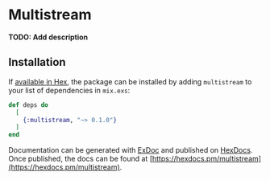 # Multistream

**TODO: Add description**

## Installation

If [available in Hex](https://hex.pm/docs/publish), the package can be installed
by adding `multistream` to your list of dependencies in `mix.exs`:

```elixir
def deps do
  [
    {:multistream, "~> 0.1.0"}
  ]
end
```

Documentation can be generated with [ExDoc](https://github.com/elixir-lang/ex_doc)
and published on [HexDocs](https://hexdocs.pm). Once published, the docs can
be found at [https://hexdocs.pm/multistream](https://hexdocs.pm/multistream).

